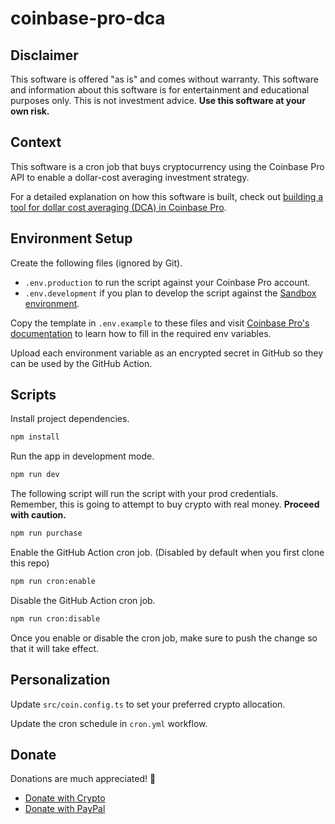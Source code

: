 # coinbase-pro-dca

## Disclaimer

This software is offered "as is" and comes without warranty.
This software and information about this software is for entertainment
and educational purposes only. This is not investment advice.
**Use this software at your own risk.**

## Context

This software is a cron job that buys cryptocurrency using the Coinbase Pro API
to enable a dollar-cost averaging investment strategy.

For a detailed explanation on how this software is built,
check out [building a tool for dollar cost averaging (DCA) in Coinbase Pro](https://www.swkeever.com/coinbase-pro-dca).

## Environment Setup

Create the following files (ignored by Git).

- `.env.production` to run the script against your Coinbase Pro account.
- `.env.development` if you plan to develop the script against the [Sandbox environment](https://public.sandbox.pro.coinbase.com/).

Copy the template in `.env.example` to these files and visit [Coinbase Pro's documentation](https://docs.pro.coinbase.com/)
to learn how to fill in the required env variables.

Upload each environment variable as an encrypted secret in GitHub
so they can be used by the GitHub Action.

## Scripts

Install project dependencies.

```bash
npm install
```

Run the app in development mode.

```bash
npm run dev
```

The following script will run the script with your prod credentials.
Remember, this is going to attempt to buy crypto with real money. 
**Proceed with caution.**

```bash
npm run purchase
```

Enable the GitHub Action cron job. (Disabled by default when you first
clone this repo)

```bash
npm run cron:enable
```

Disable the GitHub Action cron job.

```bash
npm run cron:disable
```

Once you enable or disable the cron job, make
sure to push the change so that it will take effect.

## Personalization 

Update `src/coin.config.ts` to set your preferred crypto
allocation.

Update the cron schedule in `cron.yml` workflow.

## Donate

Donations are much appreciated! 💙

- [Donate with Crypto](https://commerce.coinbase.com/checkout/6ba511ce-e8e4-40a9-a251-51ea77852c54)
- [Donate with PayPal](https://www.paypal.com/donate?hosted_button_id=KU56HE97DW9KU)
